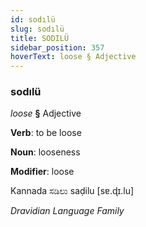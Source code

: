 ```yaml
---
id: sodılü
slug: sodılü
title: SODILÜ
sidebar_position: 357
hoverText: loose § Adjective
---
```


### sodılü

*loose* **§** Adjective

**Verb**: to be loose

**Noun**: looseness

**Modifier**: loose

Kannada ಸಡಿಲು saḍilu [sɐ.ɖɪ.lu]

*Dravidian Language Family*